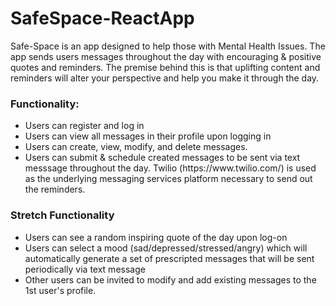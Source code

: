 # SafeSpace-ReactApp

<p>
    Safe-Space is an app designed to help those with Mental Health Issues.  The app sends users messages throughout the day with encouraging & positive quotes and reminders.  The premise behind this is that uplifting content and reminders will alter your perspective and help you make it through the day.
</p>

<h3>Functionality: </h3>
<ul>    
    <li>Users can register and log in</li> 
    <li>Users can view all messages in their profile upon logging in</li>
    <li>Users can create, view, modify, and delete messages. </li>
    <li>Users can submit & schedule created messages to be sent via text messsage throughout the day. Twilio (https://www.twilio.com/) is used as the underlying messaging services platform necessary to send out the reminders.
</ul>

<h3>Stretch Functionality</h3>
<ul>
    <li>Users can see a random inspiring quote of the day upon log-on</li>
    <li>Users can select a mood (sad/depressed/stressed/angry) which will automatically generate a set of prescripted messages that will be sent periodically via text message</li>
    <li>Other users can be invited to modify and add existing messages to the 1st user's profile.
</ul>